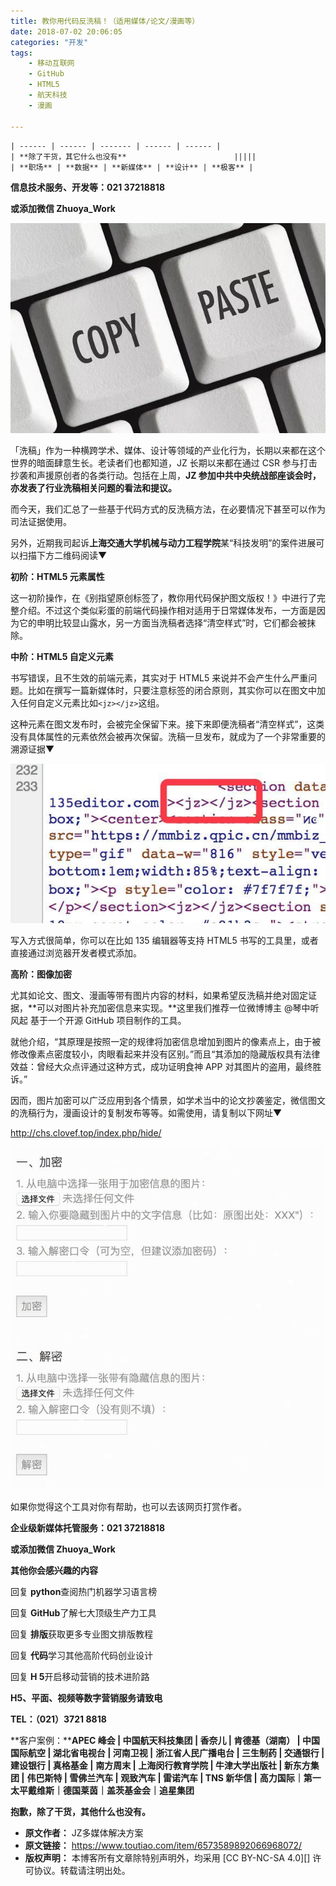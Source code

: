 ```yaml
---
title: 教你用代码反洗稿！（适用媒体/论文/漫画等）
date: 2018-07-02 20:06:05
categories: "开发"
tags:
	- 移动互联网
	- GitHub
	- HTML5
	- 航天科技
	- 漫画

---
```


    | ------ | ------ | ------- | ------ | ------ |
    | **除了干货，其它什么也没有**                        |||||
    | **职场** | **数据** | **新媒体** | **设计** | **极客** |

**信息技术服务、开发等：021 37218818**

**或添加微信 Zhuoya\_Work**

![教你用代码反洗稿！（适用媒体/论文/漫画等）][AJBN-MUBI-IB22.jpg]

「洗稿」作为一种横跨学术、媒体、设计等领域的产业化行为，长期以来都在这个世界的暗面肆意生长。老读者们也都知道，JZ 长期以来都在通过 CSR 参与打击抄袭和声援原创者的各类行动。包括在上周，**JZ 参加中共中央统战部座谈会时，亦发表了行业洗稿相关问题的看法和提议。**

而今天，我们汇总了一些基于代码方式的反洗稿方法，在必要情况下甚至可以作为司法证据使用。

另外，近期我司起诉**上海交通大学机械与动力工程学院**某“科技发明”的案件进展可以扫描下方二维码阅读▼

**初阶：HTML5 元素属性**

这一初阶操作，在《别指望原创标签了，教你用代码保护图文版权！》中进行了完整介绍。不过这个类似彩蛋的前端代码操作相对适用于日常媒体发布，一方面是因为它的申明比较显山露水，另一方面当洗稿者选择“清空样式”时，它们都会被抹除。

**中阶：HTML5 自定义元素**

书写错误，且不生效的前端元素，其实对于 HTML5 来说并不会产生什么严重问题。比如在撰写一篇新媒体时，只要注意标签的闭合原则，其实你可以在图文中加入任何自定义元素比如`<jz></jz>`这组。

这种元素在图文发布时，会被完全保留下来。接下来即便洗稿者“清空样式”，这类没有具体属性的元素依然会被再次保留。洗稿一旦发布，就成为了一个非常重要的溯源证据▼

![教你用代码反洗稿！（适用媒体/论文/漫画等）][JVBQ-FEJB-N7VI.jpg]

写入方式很简单，你可以在比如 135 编辑器等支持 HTML5 书写的工具里，或者直接通过浏览器开发者模式添加。

**高阶：图像加密**

尤其如论文、图文、漫画等带有图片内容的材料，如果希望反洗稿并绝对固定证据，**可以对图片补充加密信息来实现。**这里我们推荐一位微博博主 @琴中听风起 基于一个开源 GitHub 项目制作的工具。

就他介绍，“其原理是按照一定的规律将加密信息增加到图片的像素点上，由于被修改像素点密度较小，肉眼看起来并没有区别。”而且“其添加的隐藏版权具有法律效益：曾经大众点评通过这种方式，成功证明食神 APP 对其图片的盗用，最终胜诉。”

因而，图片加密可以广泛应用到各个情景，如学术当中的论文抄袭鉴定，微信图文的洗稿行为，漫画设计的复制发布等等。如需使用，请复制以下网址▼

http://chs.clovef.top/index.php/hide/

![教你用代码反洗稿！（适用媒体/论文/漫画等）][MVRE-6RZE-VVUY.jpg]

如果你觉得这个工具对你有帮助，也可以去该网页打赏作者。

**企业级新媒体托管服务：021 37218818**

**或添加微信 Zhuoya\_Work**

**其他你会感兴趣的内容**

回复 **python**查阅热门机器学习语言榜

回复 **GitHub**了解七大顶级生产力工具

回复 **排版**获取更多专业图文排版教程

回复 **代码**学习其他高阶代码创业设计

回复 **H 5**开启移动营销的技术进阶路

**H5、平面、视频等数字营销服务请致电**

**TEL：（021）3721 8818**

**客户案例：****APEC 峰会 | 中国航天科技集团 | 香奈儿 | 肯德基（湖南） | 中国国际航空 | 湖北省电视台 | 河南卫视 |** **浙江省人民广播电台 | 三生制药 | 交通银行 | 建设银行 | 真格基金 |** **南方周末 | 上海闵行教育学院 | 牛津大学出版社 | 新东方集团 |** **伟巴斯特 | 雪佛兰汽车 | 观致汽车 | 雷诺汽车 | TNS 新华信 |** **高力国际｜第一太平戴维斯｜德国莱茵｜盖茨基金会｜追星集团**

**抱歉，除了干货，其他什么也没有。**


[AJBN-MUBI-IB22.jpg]: static/resources/crawler/AJBN-MUBI-IB22.jpg
[JVBQ-FEJB-N7VI.jpg]: static/resources/crawler/JVBQ-FEJB-N7VI.jpg
[MVRE-6RZE-VVUY.jpg]: static/resources/crawler/MVRE-6RZE-VVUY.jpg
 *  **原文作者：** JZ多媒体解决方案
 *  **原文链接：** https://www.toutiao.com/item/6573589892066968072/
 *  **版权声明：** 本博客所有文章除特别声明外，均采用 [CC BY-NC-SA 4.0][] 许可协议。转载请注明出处。
